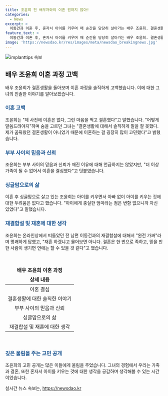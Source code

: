 ```yaml
---
title: 조윤희 전 배우자와의 이혼 원하지 않아!
categories:
  - News
excerpt: >
  이동건과 이혼 후, 혼자서 아이를 키우며 매 순간을 당당히 살아가는 배우 조윤희. 결혼생활과 이혼 과정을 털어놓으며 사회적 이목을 집중시키고 있다. 조윤희는 이혼 결심을 내리기까지의 갈등과 아이를 키우면서 겪는 이야기를 솔직하게 전달하며, 재결합설을 부인하고 당당한 모습을 보여준다. 덤덤하게 말하는 그의 모습은 안정감을 주며, 미래에 대한 자신감을 보여준다. 
feature_text: >
  이동건과 이혼 후, 혼자서 아이를 키우며 매 순간을 당당히 살아가는 배우 조윤희. 결혼생활과 이혼 과정을 털어놓으며 사회적 이목을 집중시키고 있다. 조윤희는 이혼 결심을 내리기까지의 갈등과 아이를 키우면서 겪는 이야기를 솔직하게 전달하며, 재결합설을 부인하고 당당한 모습을 보여준다. 덤덤하게 말하는 그의 모습은 안정감을 주며, 미래에 대한 자신감을 보여준다. 
image: 'https://newsdao.kr/res/images/meta/newsdao_breakingnews.jpg'
---
```


<p><img src="https://newsdao.kr/res/images/meta/newsdao_breakingnews.jpg" alt="implanttips 속보" /></p>

<h2 data-ke-size="size26">배우 조윤희 이혼 과정 고백</h2>

<p data-ke-size="size16">배우 조윤희가 결혼생활을 돌아보며 이혼 과정을 솔직하게 고백했습니다. 이에 대한 그녀의 진솔한 이야기를 알아보겠습니다.</p>

<h3><b><span style="color: #1a5490;">이혼 고백</span></b></h3>

<p data-ke-size="size16">조윤희는 "제 사전에 이혼은 없다, 그런 마음을 먹고 결혼했다"고 말했습니다. "어떻게 말씀드려야지"하며 숨을 고르던 그녀는 "결혼생활에 대해서 솔직하게 말을 잘 못했다. 제가 꿈꿔왔던 결혼생활이 아니었기 때문에 이혼하는 걸 굉장히 많이 고민했다"고 밝혔습니다.</p>

<h3><b><span style="color: #1a5490;">부부 사이의 믿음과 신뢰</span></b></h3>

<p data-ke-size="size16">조윤희는 부부 사이의 믿음과 신뢰가 깨진 이유에 대해 언급하지는 않았지만, "더 이상 가족이 될 수 없어서 이혼을 결심했다"고 덧붙였습니다.</p>

<h3><b><span style="color: #1a5490;">싱글맘으로의 삶</span></b></h3>

<p data-ke-size="size16">이혼 후 싱글맘으로 살고 있는 조윤희는 아이를 키우면서 아빠 없이 아이를 키우는 것에 대한 두려움은 없다고 했습니다. "아이에게 충실한 엄마라는 점은 변함 없으니까 자신 있었다"고 말했습니다.</p>

<h3><b><span style="color: #1a5490;">재결합설 및 재혼에 대한 생각</span></b></h3>

<p data-ke-size="size16">조윤희는 온라인상에서 떠돌았던 전 남편 이동건과의 재결합설에 대해서 "완전 가짜"라며 명쾌하게 답했고, "재혼 하겠냐고 물어보면 아니다. 결혼은 한 번으로 족하고, 믿을 만한 사람이 생기면 연애는 할 수 있을 것 같다"고 했습니다.</p>

<p data-ke-size="size16">&nbsp;</p>

<table>
<thead>
<tr>
<td style="text-align: center; height: 17px;"><b>배우 조윤희 이혼 과정</b></td>
</tr>
<tr>
<td style="text-align: center; height: 17px;"><b>상세 내용</b></td>
</tr>
</thead>
<tbody>
<tr>
<td style="text-align: center; height: 17px;">이혼 결심</td>
</tr>
<tr>
<td style="text-align: center; height: 17px;">결혼생활에 대한 솔직한 이야기</td>
</tr>
<tr>
<td style="text-align: center; height: 17px;">부부 사이의 믿음과 신뢰</td>
</tr>
<tr>
<td style="text-align: center; height: 17px;">싱글맘으로의 삶</td>
</tr>
<tr>
<td style="text-align: center; height: 17px;">재결합설 및 재혼에 대한 생각</td>
</tr>
</tbody>
</table>

<p data-ke-size="size16">&nbsp;</p>

<h3><b><span style="color: #1a5490;">깊은 울림을 주는 고민 공개</span></b></h3>

<p data-ke-size="size16">조윤희의 고민 공개는 많은 이들에게 울림을 주었습니다. 그녀의 경험에서 우리는 가족과 결혼, 또한 혼자서 아이를 키우는 것에 대한 생각을 공감하며 생각해볼 수 있는 시간이었습니다.</p>
실시간 뉴스 속보는, <a href="https://newsdao.kr" rel="dofollow">https://newsdao.kr</a>



